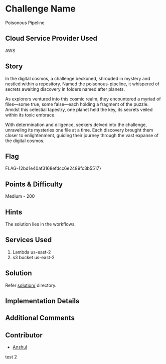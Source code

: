 # Challenge Name

Poisonous Pipeline

## Cloud Service Provider Used

AWS

## Story

In the digital cosmos, a challenge beckoned, shrouded in mystery and nestled within a repository. Named the poisonous-pipeline, it whispered of secrets awaiting discovery in folders named after planets.

As explorers ventured into this cosmic realm, they encountered a myriad of files—some true, some false—each holding a fragment of the puzzle. Amidst this celestial tapestry, one planet held the key, its secrets veiled within its toxic embrace.

With determination and diligence, seekers delved into the challenge, unraveling its mysteries one file at a time. Each discovery brought them closer to enlightenment, guiding their journey through the vast expanse of the digital cosmos.

## Flag
FLAG-{2bd1e40af3168efdcc6e2489fc3b5517}

## Points & Difficulty
Medium - 200

## Hints
The solution lies in the workflows. 

## Services Used
1. Lambda us-east-2
2. s3 bucket us-east-2

## Solution
Refer [solution/](./solution) directory.

## Implementation Details


## Additional Comments
<!--Add any other relevant comments related to the challenge-->

## Contributor
- [Anshul](https://www.linkedin.com/in/anshul-dhull/)


test 2
